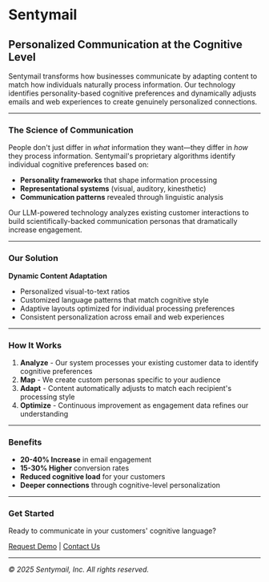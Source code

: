 # Sentymail

## Personalized Communication at the Cognitive Level

Sentymail transforms how businesses communicate by adapting content to match how individuals naturally process information. Our technology identifies personality-based cognitive preferences and dynamically adjusts emails and web experiences to create genuinely personalized connections.

---

### The Science of Communication

People don't just differ in *what* information they want—they differ in *how* they process information. Sentymail's proprietary algorithms identify individual cognitive preferences based on:

- **Personality frameworks** that shape information processing
- **Representational systems** (visual, auditory, kinesthetic) 
- **Communication patterns** revealed through linguistic analysis

Our LLM-powered technology analyzes existing customer interactions to build scientifically-backed communication personas that dramatically increase engagement.

---

### Our Solution

**Dynamic Content Adaptation**

- Personalized visual-to-text ratios
- Customized language patterns that match cognitive style
- Adaptive layouts optimized for individual processing preferences
- Consistent personalization across email and web experiences

---

### How It Works

1. **Analyze** - Our system processes your existing customer data to identify cognitive preferences
2. **Map** - We create custom personas specific to your audience
3. **Adapt** - Content automatically adjusts to match each recipient's processing style
4. **Optimize** - Continuous improvement as engagement data refines our understanding

---

### Benefits

- **20-40% Increase** in email engagement
- **15-30% Higher** conversion rates
- **Reduced cognitive load** for your customers
- **Deeper connections** through cognitive-level personalization

---

### Get Started

Ready to communicate in your customers' cognitive language?

[Request Demo](#) | [Contact Us](#)

---

*© 2025 Sentymail, Inc. All rights reserved.*

